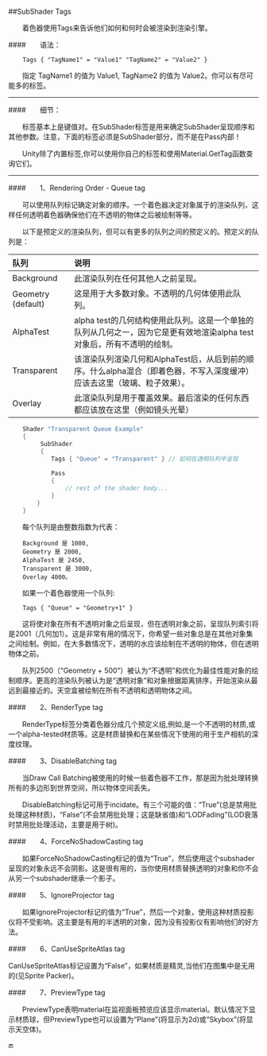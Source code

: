 
##SubShader Tags

&emsp;&emsp;着色器使用Tags来告诉他们如何和何时会被渲染到渲染引擎。

####&emsp;&emsp;语法：
```
    Tags { "TagName1" = "Value1" "TagName2" = "Value2" }
```

&emsp;&emsp;指定 TagName1 的值为 Value1, TagName2 的值为 Value2。你可以有尽可能多的标签。

---

####&emsp;&emsp;细节：

&emsp;&emsp;标签基本上是键值对。在SubShader标签是用来确定SubShader呈现顺序和其他参数。注意，下面的标签必须是SubShader部分，而不是在Pass内部！

&emsp;&emsp;Unity除了内置标签,你可以使用你自己的标签和使用Material.GetTag函数查询它们。

---

####&emsp;&emsp;1、Rendering Order - Queue tag

&emsp;&emsp;可以使用队列标记确定对象的顺序。一个着色器决定对象属于的渲染队列，这样任何透明着色器确保他们在不透明的物体之后被绘制等等。

&emsp;&emsp;以下是预定义的渲染队列，但可以有更多的队列之间的预定义的。预定义的队列是：

|队列|说明|
|:--|:--|
|Background|此渲染队列在任何其他人之前呈现。|
|Geometry (default)|这是用于大多数对象。不透明的几何体使用此队列。|
|AlphaTest|alpha test的几何结构使用此队列。这是一个单独的队列从几何之一，因为它是更有效地渲染alpha test对象后，所有不透明的绘制。|
|Transparent|该渲染队列渲染几何和AlphaTest后，从后到前的顺序。什么alpha混合（即着色器，不写入深度缓冲）应该去这里（玻璃、粒子效果）。|
|Overlay|此渲染队列是用于覆盖效果。最后渲染的任何东西都应该放在这里（例如镜头光晕）|
		 
```csharp
    Shader "Transparent Queue Example"
    {
         SubShader
         {
            Tags { "Queue" = "Transparent" } // 如何在透明队列中呈现
    
            Pass
            {
                // rest of the shader body...
            }
        }
    }
```

&emsp;&emsp;每个队列是由整数指数为代表：

```
    Background 是 1000, 
    Geometry 是 2000,
    AlphaTest 是 2450, 
    Transparent 是 3000, 
    Overlay 4000。
```
    
&emsp;&emsp;如果一个着色器使用一个队列:
```
    Tags { "Queue" = "Geometry+1" }
```

&emsp;&emsp;这将使对象在所有不透明对象之后呈现，但在透明对象之前，呈现队列索引将是2001（几何加1）。这是非常有用的情况下，你希望一些对象总是在其他对象集之间绘制。例如，在大多数情况下，透明的水应该绘制在不透明的物体，但在透明物体之前。

&emsp;&emsp;队列2500（“Geometry + 500”）被认为“不透明”和优化为最佳性能对象的绘制顺序。更高的渲染队列被认为是“透明对象”和对象根据距离排序，开始渲染从最远到最接近的。天空盒被绘制在所有不透明和透明物体之间。

####&emsp;&emsp;2、RenderType tag

&emsp;&emsp;RenderType标签分类着色器分成几个预定义组,例如,是一个不透明的材质,或一个alpha-tested材质等。这是材质替换和在某些情况下使用的用于生产相机的深度纹理。

####&emsp;&emsp;3、DisableBatching tag

&emsp;&emsp;当Draw Call Batching被使用的时候一些着色器不工作，那是因为批处理转换所有的多边形到世界空间，所以物体空间丢失。

&emsp;&emsp;DisableBatching标记可用于incidate。有三个可能的值：“True”(总是禁用批处理这种材质)，“False”(不会禁用批处理；这是缺省值)和“LODFading”(LOD衰落时禁用批处理活动，主要是用于树)。

####&emsp;&emsp;4、ForceNoShadowCasting tag

&emsp;&emsp;如果ForceNoShadowCasting标记的值为“True”，然后使用这个subshader呈现的对象永远不会阴影。这是很有用的，当你使用材质替换透明的对象和你不会从另一个subshader继承一个影子。

####&emsp;&emsp;5、IgnoreProjector tag

&emsp;&emsp;如果IgnoreProjector标记的值为“True”，然后一个对象，使用这种材质投影仪将不受影响。这主要是有用的半透明的对象，因为没有投影仪有影响他们的好方法。

####&emsp;&emsp;6、CanUseSpriteAtlas tag

CanUseSpriteAtlas标记设置为“False”，如果材质是精灵,当他们在图集中是无用的(见Sprite Packer)。

####&emsp;&emsp;7、PreviewType tag

&emsp;&emsp;PreviewType表明material在监视面板预览应该显示material。默认情况下显示材质球，但PreviewType也可以设置为“Plane”(将显示为2d)或“Skybox”(将显示天空体)。


🔚
